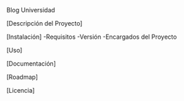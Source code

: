 Blog Universidad

[Descripción del Proyecto]

[Instalación]
-Requisitos
-Versión
-Encargados del Proyecto

[Uso]

[Documentación]

[Roadmap]

[Licencia]



